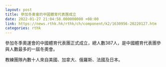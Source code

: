 ```yaml
---
layout: post
title: 參加冬奧會的中國體育代表團成立
date: 2022-01-27 21:04:58.000000000 +08:00
link: https://news.rthk.hk/rthk/ch/component/k2/1630956-20220127.htm
categories: rthk
---
```


參加冬季奧運會的中國體育代表團正式成立，總人數387人，是中國體育代表團參與人數最多的一屆冬奧會。

教練團隊內數十人來自美國、加拿大、俄羅斯、法國及日本。
